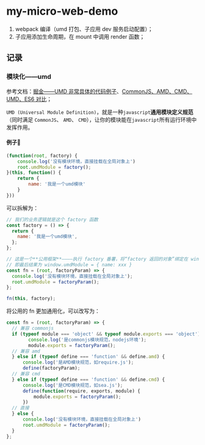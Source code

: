 # my-micro-web-demo

1. webpack 编译（umd 打包、子应用 dev 服务启动配置）；
2. 子应用添加生命周期，在 mount 中调用 render 函数；

## 记录

### 模块化——umd

参考文档：[掘金——UMD 非常具体的代码例子](https://juejin.cn/post/6844903927104667662)、[CommonJS、AMD、CMD、UMD、ES6 对比](https://juejin.cn/post/6844904066233925639#heading-3)；

`UMD (Universal Module Definition)`，就是一种`javascript`**通用模块定义规范**（同时满足 `CommonJS`、 `AMD`、 `CMD`），让你的模块能在`javascript`所有运行环境中发挥作用。

#### 例子🌰

```js
(function(root, factory) {
    console.log('没有模块环境，直接挂载在全局对象上')
    root.umdModule = factory();
}(this, function() {
    return {
        name: '我是一个umd模块'
    }
}))
```
可以拆解为：
```js
// 我们的业务逻辑就是这个 factory 函数
const factory = () => {
  return {
    name: '我是一个umd模块',
  };
};

// 这是一个**公用框架**————执行 factory 番薯，将“factory 返回的对象”绑定在 window 上
// 即最后结果为 window.umdModule = { name: xxx }
const fn = (root, factoryParam) => {
  console.log('没有模块环境，直接挂载在全局对象上');
  root.umdModule = factoryParam();
};

fn(this, factory);
```

将公用的 fn 更加通用化，可以改写为：

```js
const fn = (root, factoryParam) => {
  // 兼容 commonjs
  if (typeof module === 'object' && typeof module.exports === 'object') {
        console.log('是commonjs模块规范，nodejs环境');
        module.exports = factoryParam();
  // 兼容 amd
  } else if (typeof define === 'function' && define.amd) {
      console.log('是AMD模块规范，如require.js');
      define(factoryParam);
  // 兼容 cmd
  } else if (typeof define === 'function' && define.cmd) {
      console.log('是CMD模块规范，如sea.js');
      define(function(require, exports, module) {
          module.exports = factoryParam();
      })
  // 直接
  } else {
      console.log('没有模块环境，直接挂载在全局对象上')
      root.umdModule = factoryParam();
  }
};
```

